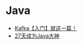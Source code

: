 # Java

* [Kafka【入门】就这一篇！](https://zhuanlan.zhihu.com/p/74063251)
* [27天成为Java大神](https://github.com/DuGuQiuBai/Java)